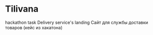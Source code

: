 # Tilivana
hackathon task
Delivery service's landing 
Сайт для службы доставки товаров (кейс из хакатона)
